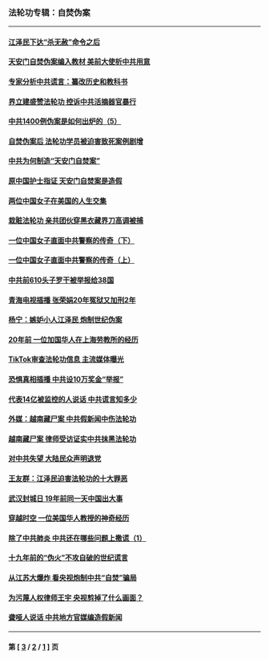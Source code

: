 ### 法轮功专辑：自焚伪案
---
#### [江泽民下达“杀无赦”命令之后](../../pages/nf5562/n13878084.md?03050430) 
#### [天安门自焚伪案编入教材 美前大使析中共用意](../../pages/nf5562/n13791932.md?03050430) 
#### [专家分析中共谎言：纂改历史和教科书](../../pages/nf5562/n13781542.md?03050430) 
#### [界立建盛赞法轮功 控诉中共活摘器官暴行](../../pages/nf5562/n13781971.md?03050430) 
#### [中共1400例伪案是如何出炉的（5）](../../pages/nf5562/n13226831.md?03050430) 
#### [自焚伪案后 法轮功学员被迫害致死案例剧增](../../pages/nf5562/n13190600.md?03050430) 
#### [中共为何制造“天安门自焚案”](../../pages/nf5562/n13183270.md?03050430) 
#### [原中国护士指证 天安门自焚案是造假](../../pages/nf5562/n13172289.md?03050430) 
#### [两位中国女子在美国的人生交集](../../pages/nf5562/n13156138.md?03050430) 
#### [栽赃法轮功 亲共团伙穿黑衣藏界刀高调被捕](../../pages/nf5562/n13073780.md?03050430) 
#### [一位中国女子直面中共警察的传奇（下）](../../pages/nf5562/n12989706.md?03050430) 
#### [一位中国女子直面中共警察的传奇（上）](../../pages/nf5562/n12985072.md?03050430) 
#### [中共前610头子罗干被举报给38国](../../pages/nf5562/n12975419.md?03050430) 
#### [青海电视插播 张荣娟20年冤狱又加刑2年](../../pages/nf5562/n12738166.md?03050430) 
#### [杨宁：嫉妒小人江泽民 炮制世纪伪案](../../pages/nf5562/n12724108.md?03050430) 
#### [20年前 一位加国华人在上海劳教所的经历](../../pages/nf5562/n12707932.md?03050430) 
#### [TikTok审查法轮功信息 主流媒体曝光](../../pages/nf5562/n12362336.md?03050430) 
#### [恐惧真相插播 中共设10万奖金“举报”](../../pages/nf5562/n12306396.md?03050430) 
#### [代表14亿被监控的人说话 中共谎言知多少](../../pages/nf5562/n12297484.md?03050430) 
#### [外媒：越南藏尸案 中共假新闻中伤法轮功](../../pages/nf5562/n12264411.md?03050430) 
#### [越南藏尸案 律师受访证实中共抹黑法轮功](../../pages/nf5562/n12261878.md?03050430) 
#### [对中共失望 大陆民众声明退党](../../pages/nf5562/n12187315.md?03050430) 
#### [王友群：江泽民迫害法轮功的十大罪恶](../../pages/nf5562/n12169074.md?03050430) 
#### [武汉封城日 19年前同一天中国出大事](../../pages/nf5562/n12150901.md?03050430) 
#### [穿越时空  一位美国华人教授的神奇经历](../../pages/nf5562/n12097460.md?03050430) 
#### [除了中共肺炎 中共还在哪些问题上撒谎（1）](../../pages/nf5562/n11955770.md?03050430) 
#### [十九年前的“伪火”不攻自破的世纪谎言](../../pages/nf5562/n11813238.md?03050430) 
#### [从江苏大爆炸 看央视炮制中共“自焚”骗局](../../pages/nf5562/n11140275.md?03050430) 
#### [为污蔑人权律师王宇 央视剪掉了什么画面？](../../pages/nf5562/n11130142.md?03050430) 
#### [聋哑人说话 中共地方官媒编造假新闻](../../pages/nf5562/n11006067.md?03050430) 

---
#### 第 [ [3](./3.md?03050430) / [2](./2.md?03050430) / [1](./1.md?03050430) ] 页
